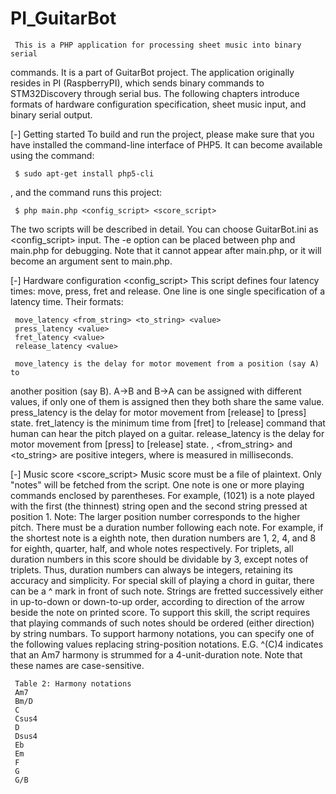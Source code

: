 PI_GuitarBot
============

     This is a PHP application for processing sheet music into binary serial
commands. It is a part of GuitarBot project.
     The application originally resides in PI (RaspberryPI), which sends binary
commands to STM32Discovery through serial bus. The following chapters introduce
formats of hardware configuration specification, sheet music input, and binary
serial output.

[-] Getting started
     To build and run the project, please make sure that you have installed
the command-line interface of PHP5. It can become available using the command:

     $ sudo apt-get install php5-cli

, and the command runs this project:

     $ php main.php <config_script> <score_script>

The two scripts will be described in detail. You can choose GuitarBot.ini as
<config_script> input.
     The -e option can be placed between php and main.php for debugging. Note
that it cannot appear after main.php, or it will become an argument sent to
main.php.

[-] Hardware configuration <config_script>
     This script defines four latency times: move, press, fret and release. One
line is one single specification of a latency time. Their formats:

     move_latency <from_string> <to_string> <value>
     press_latency <value>
     fret_latency <value>
     release_latency <value>

     move_latency is the delay for motor movement from a position (say A) to
another position (say B). A->B and B->A can be assigned with different values,
if only one of them is assigned then they both share the same value.
     press_latency is the delay for motor movement from [release] to [press]
state.
     fret_latency is the minimum time from [fret] to [release] command that
human can hear the pitch played on a guitar.
     release_latency is the delay for motor movement from [press] to [release]
state.
     <value>, <from_string> and <to_string> are positive integers, where <value>
is measured in milliseconds.

[-] Music score <score_script>
     Music score must be a file of plaintext. Only "notes" will be fetched from
the script. One note is one or more playing commands enclosed by parentheses.
For example, (1021) is a note played with the first (the thinnest) string open
and the second string pressed at position 1. Note: The larger position number
corresponds to the higher pitch.
     There must be a duration number following each note. For example, if the
shortest note is a eighth note, then duration numbers are 1, 2, 4, and 8 for
eighth, quarter, half, and whole notes respectively. For triplets, all duration
numbers in this score should be dividable by 3, except notes of triplets. Thus,
duration numbers can always be integers, retaining its accuracy and simplicity.
     For special skill of playing a chord in guitar, there can be a ^ mark in
front of such note. Strings are fretted successively either in up-to-down or
down-to-up order, according to direction of the arrow beside the note on printed
score. To support this skill, the script requires that playing commands of such
notes should be ordered (either direction) by string numbars.
     To support harmony notations, you can specify one of the following values
replacing string-position notations. E.G. ^(C)4 indicates that an Am7 harmony is
strummed for a 4-unit-duration note. Note that these names are case-sensitive.

     Table 2: Harmony notations
     Am7
     Bm/D
     C
     Csus4
     D
     Dsus4
     Eb
     Em
     F
     G
     G/B
